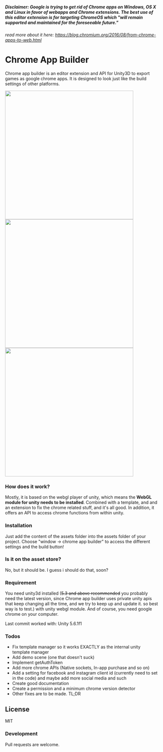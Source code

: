 ##### Disclaimer: Google is trying to get rid of Chrome apps on Windows, OS X and Linux in favor of webapps and Chrome extensions. The best use of this editor extension is for targeting ChromeOS which "*will remain supported and maintained for the foreseeable future.*"
###### read more about it here: https://blog.chromium.org/2016/08/from-chrome-apps-to-web.html

# Chrome App Builder
Chrome app builder is an editor extension and API for Unity3D to export games as google chrome apps. It is designed to look just like the build settings of other platforms.

<img src="https://raw.github.com/iBicha/ChromeAppBuilder/master/Screenshots/screen1.png" height="420">    <img src="https://raw.github.com/iBicha/ChromeAppBuilder/master/Screenshots/screen2.png" height="420">    <img src="https://raw.github.com/iBicha/ChromeAppBuilder/master/Screenshots/screen3.png" height="420">

### How does it work?
Mostly, it is based on the webgl player of unity, which means the **WebGL module for unity needs to be installed**. Combined with a template, and and an extension to fix the chrome related stuff, and it's all good.
In addition, it offers an API to access chrome functions from within unity.
### Installation
Just add the content of the assets folder into the assets folder of your project. Choose "window -> chrome app builder" to access the different settings and the build button!
### Is it on the asset store?
No, but it should be. I guess i should do that, soon?
### Requirement
You need unity3d installed (~~5.3 and above recommended~~ you probably need the latest version, since Chrome app builder uses private unity apis that keep changing all the time, and we try to keep up and update it. so best way is to test.) with unity webgl module. And of course, you need google chrome on your computer.

Last commit worked with: Unity 5.6.1f1
### Todos

 - Fix template manager so it works EXACTLY as the internal unity template manager
 - Add demo scene (one that doesn't suck)
 - Implement getAuthToken
 - Add more chrome APIs (Native sockets, In-app purchase and so on)
 - Add a setting for facebook and instagram client id (currently need to set in the code) and maybe add more social media and such 
 - Create good documentation
 - Create a permission and a minimum chrome version detector
 - Other fixes are to be made. TL;DR

License
----

MIT

### Development

Pull requests are welcome.
